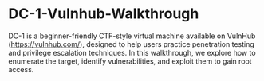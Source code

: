 # DC-1-Vulnhub-Walkthrough
DC-1 is a beginner-friendly CTF-style virtual machine available on VulnHub (https://vulnhub.com/), designed to help users practice penetration testing and privilege escalation techniques. In this walkthrough, we explore how to enumerate the target, identify vulnerabilities, and exploit them to gain root access.
